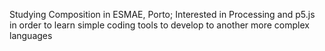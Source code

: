 Studying Composition in ESMAE, Porto;
Interested in Processing and p5.js in order to learn simple coding tools to develop to another more complex languages 

<!---
rubendias123/rubendias123 is a ✨ special ✨ repository because its `README.md` (this file) appears on your GitHub profile.
You can click the Preview link to take a look at your changes.
--->
